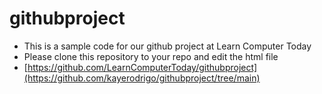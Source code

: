 # githubproject
- This is a sample code for our github project at Learn Computer Today
- Please clone this repository to your repo and edit the html file
- [https://github.com/LearnComputerToday/githubproject](https://github.com/kayerodrigo/githubproject/tree/main)
